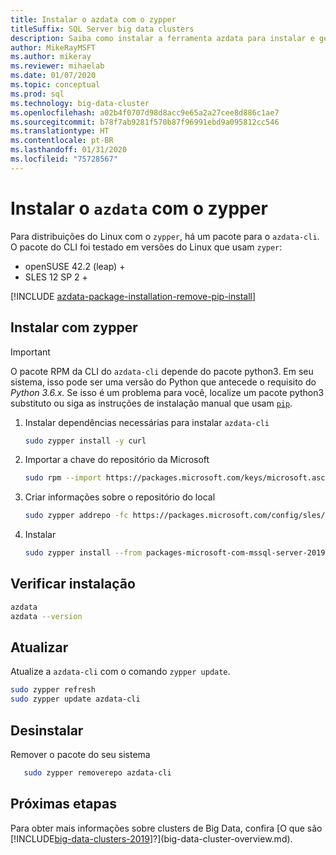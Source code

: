 ```yaml
---
title: Instalar o azdata com o zypper
titleSuffix: SQL Server big data clusters
description: Saiba como instalar a ferramenta azdata para instalar e gerenciar Clusters de Big Data com o zypper.
author: MikeRayMSFT
ms.author: mikeray
ms.reviewer: mihaelab
ms.date: 01/07/2020
ms.topic: conceptual
ms.prod: sql
ms.technology: big-data-cluster
ms.openlocfilehash: a02b4f0707d98d8acc9e65a2a27cee8d886c1ae7
ms.sourcegitcommit: b78f7ab9281f570b87f96991ebd9a095812cc546
ms.translationtype: HT
ms.contentlocale: pt-BR
ms.lasthandoff: 01/31/2020
ms.locfileid: "75728567"
---
```

# <a name="install-azdata-with-zypper"></a>Instalar o `azdata` com o zypper

Para distribuições do Linux com o `zypper`, há um pacote para o `azdata-cli`. O pacote do CLI foi testado em versões do Linux que usam `zyper`:

- openSUSE 42.2 (leap) +
- SLES 12 SP 2 +

[!INCLUDE [azdata-package-installation-remove-pip-install](../includes/azdata-package-installation-remove-pip-install.md)]

## <a name="install-with-zypper"></a>Instalar com zypper
>[!IMPORTANT]
>O pacote RPM da CLI do `azdata-cli` depende do pacote python3. Em seu sistema, isso pode ser uma versão do Python que antecede o requisito do *Python 3.6.x*. Se isso é um problema para você, localize um pacote python3 substituto ou siga as instruções de instalação manual que usam [`pip`](deploy-install-azdata-pip.md).

1. Instalar dependências necessárias para instalar `azdata-cli`

   ```bash
   sudo zypper install -y curl
   ```

1. Importar a chave do repositório da Microsoft

   ```bash
   sudo rpm --import https://packages.microsoft.com/keys/microsoft.asc
   ```

1. Criar informações sobre o repositório do local

   ```bash
   sudo zypper addrepo -fc https://packages.microsoft.com/config/sles/12/mssql-server-2019.repo
   ```

1. Instalar

   ```bash
   sudo zypper install --from packages-microsoft-com-mssql-server-2019 -y azdata-cli
   ```

## <a name="verify-install"></a>Verificar instalação

   ```bash
   azdata
   azdata --version
   ```

## <a name="update"></a>Atualizar

Atualize a `azdata-cli` com o comando `zypper update`.

   ```bash
   sudo zypper refresh
   sudo zypper update azdata-cli
   ```

## <a name="uninstall"></a>Desinstalar

Remover o pacote do seu sistema

```bash
   sudo zypper removerepo azdata-cli
```

## <a name="next-steps"></a>Próximas etapas

Para obter mais informações sobre clusters de Big Data, confira [O que são [!INCLUDE[big-data-clusters-2019](../includes/ssbigdataclusters-ver15.md)]?](big-data-cluster-overview.md).
